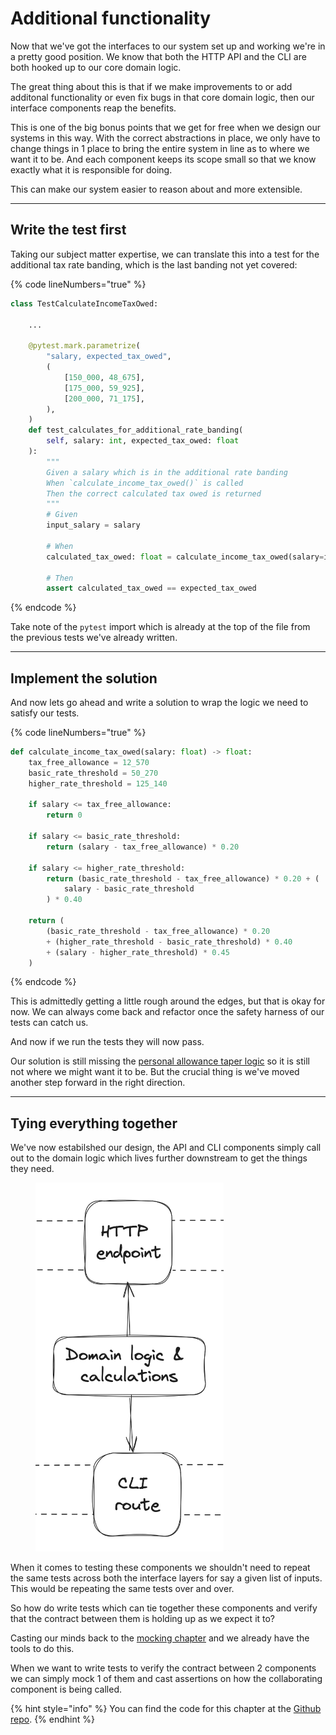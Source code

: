 # Additional functionality

Now that we've got the interfaces to our system set up and working we're in a pretty good position. We know that both the HTTP API and the CLI are both hooked up to our core domain logic.&#x20;

The great thing about this is that if we make improvements to or add additonal functionality or even fix bugs in that core domain logic, then our interface components reap the benefits.&#x20;

This is one of the big bonus points that we get for free when we design our systems in this way. With the correct abstractions in place, we only have to change things in 1 place to bring the entire system in line as to where we want it to be. And each component keeps its scope small so that we know exactly what it is responsible for doing.&#x20;

This can make our system easier to reason about and more extensible.

***

## Write the test first

Taking our subject matter expertise, we can translate this into a test for the additional tax rate banding, which is the last banding not yet covered:

{% code lineNumbers="true" %}
```python
class TestCalculateIncomeTaxOwed:

    ...
    
    @pytest.mark.parametrize(
        "salary, expected_tax_owed",
        (
            [150_000, 48_675],
            [175_000, 59_925],
            [200_000, 71_175],
        ),
    )
    def test_calculates_for_additional_rate_banding(
        self, salary: int, expected_tax_owed: float
    ):
        """
        Given a salary which is in the additional rate banding
        When `calculate_income_tax_owed()` is called
        Then the correct calculated tax owed is returned
        """
        # Given
        input_salary = salary

        # When
        calculated_tax_owed: float = calculate_income_tax_owed(salary=input_salary)

        # Then
        assert calculated_tax_owed == expected_tax_owed

```
{% endcode %}

Take note of the `pytest` import which is already at the top of the file from the previous tests we've already written.

***

## Implement the solution

And now lets go ahead and write a solution to wrap the logic we need to satisfy our tests.

{% code lineNumbers="true" %}
```python
def calculate_income_tax_owed(salary: float) -> float:
    tax_free_allowance = 12_570
    basic_rate_threshold = 50_270
    higher_rate_threshold = 125_140

    if salary <= tax_free_allowance:
        return 0

    if salary <= basic_rate_threshold:
        return (salary - tax_free_allowance) * 0.20

    if salary <= higher_rate_threshold:
        return (basic_rate_threshold - tax_free_allowance) * 0.20 + (
            salary - basic_rate_threshold
        ) * 0.40

    return (
        (basic_rate_threshold - tax_free_allowance) * 0.20
        + (higher_rate_threshold - basic_rate_threshold) * 0.40
        + (salary - higher_rate_threshold) * 0.45
    )

```
{% endcode %}

This is admittedly getting a little rough around the edges, but that is okay for now. We can always come back and refactor once the safety harness of our tests can catch us.

And now if we run the tests they will now pass.&#x20;

Our solution is still missing the [personal allowance taper logic](api-endpoint.md#subject-matter-expertise) so it is still not where we might want it to be. But the crucial thing is we've moved another step forward in the right direction.

***

## Tying everything together

We've now estabilshed our design, the API and CLI components simply call out to the domain logic which lives further downstream to get the things they need.&#x20;

<figure><img src="../.gitbook/assets/Screenshot 2024-04-18 at 21.08.35.png" alt="" width="301"><figcaption></figcaption></figure>

When it comes to testing these components we shouldn't need to repeat the same tests across both the interface layers for say a given list of inputs. This would be repeating the same tests over and over.&#x20;

So how do write tests which can tie together these components and verify that the contract between them is holding up as we expect it to?

Casting our minds back to the [mocking chapter](../fundementals/mocking.md) and we already have the tools to do this.

When we want to write tests to verify the contract between 2 components we can simply mock 1 of them and cast assertions on how the collaborating component is being called.

{% hint style="info" %}
You can find the code for this chapter at the [Github repo](https://github.com/A-Ashiq/learning-python-with-tdd-building-an-application-part-six).
{% endhint %}
